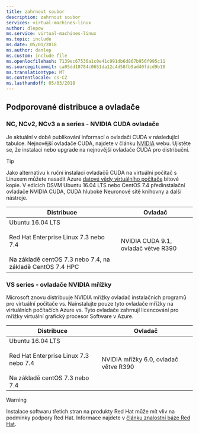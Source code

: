```yaml
---
title: zahrnout soubor
description: zahrnout soubor
services: virtual-machines-linux
author: dlepow
ms.service: virtual-machines-linux
ms.topic: include
ms.date: 05/01/2018
ms.author: danlep
ms.custom: include file
ms.openlocfilehash: 7139ec67536a1c0e41c991db6d867b956f995c11
ms.sourcegitcommit: ca05dd10784c0651da12c4d58fb9ad40fdcd9b10
ms.translationtype: MT
ms.contentlocale: cs-CZ
ms.lasthandoff: 05/03/2018
---
```

## <a name="supported-distributions-and-drivers"></a>Podporované distribuce a ovladače

### <a name="nc-ncv2-ncv3-and-nd-series---nvidia-cuda-drivers"></a>NC, NCv2, NCv3 a a series - NVIDIA CUDA ovladače

Je aktuální v době publikování informací o ovladači CUDA v následující tabulce. Nejnovější ovladače CUDA, najdete v článku [NVIDIA](https://developer.nvidia.com/cuda-zone) webu. Ujistěte se, že instalaci nebo upgrade na nejnovější ovladače CUDA pro distribuční. 

> [!TIP]
> Jako alternativu k ruční instalaci ovladačů CUDA na virtuální počítač s Linuxem můžete nasadit Azure [datové vědy virtuálního počítače](../articles/machine-learning/data-science-virtual-machine/overview.md) bitové kopie. V edicích DSVM Ubuntu 16.04 LTS nebo CentOS 7.4 předinstalační ovladače NVIDIA CUDA, CUDA hluboké Neuronové sítě knihovny a další nástroje.

| Distribuce | Ovladač |
| --- | --- | 
| Ubuntu 16.04 LTS<br/><br/> Red Hat Enterprise Linux 7.3 nebo 7.4<br/><br/> Na základě centOS 7.3 nebo 7.4, na základě CentOS 7.4 HPC | NVIDIA CUDA 9.1, ovladač větve R390 |

### <a name="nv-series---nvidia-grid-drivers"></a>VS series - ovladače NVIDIA mřížky

Microsoft znovu distribuuje NVIDIA mřížky ovladač instalačních programů pro virtuální počítače vs. Nainstalujte pouze tyto ovladače mřížky na virtuálních počítačích Azure vs. Tyto ovladače zahrnují licencování pro mřížky virtuální grafický procesor Software v Azure.

| Distribuce | Ovladač |
| --- | --- | 
| Ubuntu 16.04 LTS<br/><br/>Red Hat Enterprise Linux 7.3 nebo 7.4<br/><br/>Na základě centOS 7.3 nebo 7.4 | NVIDIA mřížky 6.0, ovladač větve R390|



> [!WARNING] 
> Instalace softwaru třetích stran na produkty Red Hat může mít vliv na podmínky podpory Red Hat. Informace najdete v [článku znalostní báze Red Hat](https://access.redhat.com/articles/1067).
>
